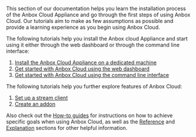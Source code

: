 This section of our documentation helps you learn the installation process of the Anbox Cloud Appliance and go through the first steps of using Anbox Cloud. Our tutorials aim to make as few assumptions as possible and provide a learning experience as you begin using Anbox Cloud.

The following tutorials help you install the Anbox cloud Appliance and start using it either through the web dashboard or through the command line interface:
1. [Install the Anbox Cloud Appliance on a dedicated machine](https://discourse.ubuntu.com/t/22681)
1. [Get started with Anbox Cloud using the web dashboard](https://discourse.ubuntu.com/t/24958)
1. [Get started with Anbox Cloud using the command line interface](https://discourse.ubuntu.com/t/17756) 

The following tutorials help you further explore features of Anbox Cloud:
1. [Set up a stream client](https://discourse.ubuntu.com/t/set-up-a-stream-client/37328)
1. [Create an addon](https://discourse.ubuntu.com/t/25284)

Also check out the [How-to guides](https://discourse.ubuntu.com/t/how-to-guides/28827) for instructions on how to achieve specific goals when using Anbox Cloud, as well as the [Reference](https://discourse.ubuntu.com/t/reference/28828) and [Explanation](https://discourse.ubuntu.com/t/explanation/28829) sections for other helpful information.
